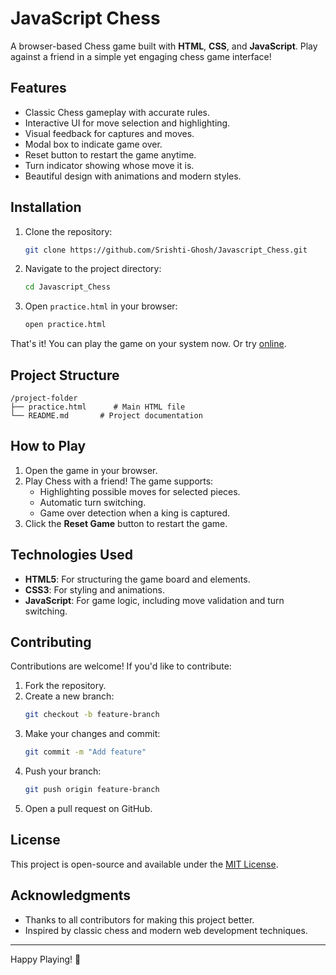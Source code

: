 # JavaScript Chess

A browser-based Chess game built with **HTML**, **CSS**, and **JavaScript**. Play against a friend in a simple yet engaging chess game interface!

## Features

- Classic Chess gameplay with accurate rules.
- Interactive UI for move selection and highlighting.
- Visual feedback for captures and moves.
- Modal box to indicate game over.
- Reset button to restart the game anytime.
- Turn indicator showing whose move it is.
- Beautiful design with animations and modern styles.

## Installation

1. Clone the repository:
   ```bash
   git clone https://github.com/Srishti-Ghosh/Javascript_Chess.git
   ```

2. Navigate to the project directory:
   ```bash
   cd Javascript_Chess
   ```

3. Open `practice.html` in your browser:
   ```bash
   open practice.html
   ```

That's it! You can play the game on your system now. Or try [online](https://rawcdn.githack.com/Srishti-Ghosh/Javascript_Chess/624b878afcf83df23921462f2353c770eae95548/practice.html).


## Project Structure

```
/project-folder
├── practice.html      # Main HTML file
└── README.md       # Project documentation
```

## How to Play

1. Open the game in your browser.
2. Play Chess with a friend! The game supports:
   - Highlighting possible moves for selected pieces.
   - Automatic turn switching.
   - Game over detection when a king is captured.
3. Click the **Reset Game** button to restart the game.

## Technologies Used

- **HTML5**: For structuring the game board and elements.
- **CSS3**: For styling and animations.
- **JavaScript**: For game logic, including move validation and turn switching.

## Contributing

Contributions are welcome! If you'd like to contribute:
1. Fork the repository.
2. Create a new branch:
   ```bash
   git checkout -b feature-branch
   ```
3. Make your changes and commit:
   ```bash
   git commit -m "Add feature"
   ```
4. Push your branch:
   ```bash
   git push origin feature-branch
   ```
5. Open a pull request on GitHub.

## License

This project is open-source and available under the [MIT License](LICENSE).

## Acknowledgments

- Thanks to all contributors for making this project better.
- Inspired by classic chess and modern web development techniques.

---
Happy Playing! 🎉
